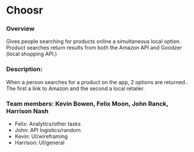 # Choosr

### Overview

Gives people searching for products online a simultaneous local option. Product searches return results from both the Amazon API and Goodzer (local shopping API.) 

### Description: 

When a person searches for a product on the app, 2 options are returned.. 
The first a link to Amazon and the second a local retailer. 

### Team members: Kevin Bowen, Felix Moon, John Ranck, Harrison Nash 

* Felix: Analytics/other tasks
* John: API logistics/random
* Kevin: UI/wireframing
* Harrison: UI/general

